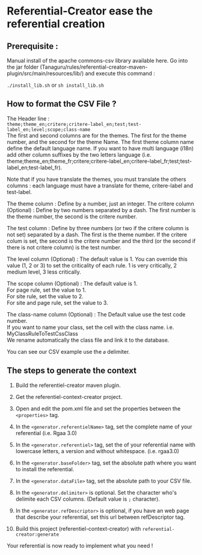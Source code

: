 # Referential-Creator ease the referential creation

## Prerequisite :
Manual install of the apache commons-csv library available here.
Go into the jar folder (Tanaguru/rules/referential-creator-maven-plugin/src/main/resources/lib/) and execute this command :

`./install_lib.sh` or `sh install_lib.sh`

## How to format the CSV File ?
The Header line :<br/>
`theme;theme_en;critere;critere-label_en;test;test-label_en;level;scope;class-name`<br/>
The first and second columns are for the themes. The first for the theme number, and the second for the theme Name. The first theme column name define the default language name. If you want to have multi language (i18n) add other column suffixes by the two letters language (i.e. theme;theme_en;theme_fr;critere;critere-label_en;critere-label_fr;test;test-label_en;test-label_fr).<br/>

Note that if you have translate the themes, you must translate the others columns : each language must have a  translate for theme, critere-label and test-label.

The theme column : Define by a number, just an integer.
The critere column (Optional) : Define by two numbers separated by a dash. The first number is the theme number, the second is the critere number.<br/>

The test column : Define by three numbers (or two if the critere column is not set) separated by a dash. The first is the theme number. If the critere colum is set, the second is the critere number and the third (or the second if there is not critere column) is the test number.

The level column (Optional) : The default value is 1. You can override this value (1, 2 or 3) to set the criticality of each rule. 1 is very critically, 2 medium level, 3 less critically.

The scope column (Optional) : The default value is 1.<br/>
For page rule, set the value to 1.<br/>
For site rule, set the value to 2.<br/>
For site and page rule, set the value to 3.<br/>

The class-name column (Optional) : The Default value use the test code number.<br/>
If you want to name your class, set the cell with the class name. i.e. MyClassRuleToTestCssClass<br/>
We rename automatically the class file and link it to the database.<br/>

You can see our CSV example use the `ø` delimiter.

## The steps to generate the context

1. Build the referentiel-creator maven plugin.

1. Get the referentiel-context-creator project.

1. Open and edit the pom.xml file and set the properties between the `<properties>` tag. 
 1. In the `<generator.referentielName>` tag, set the complete name of your referential (i.e. Rgaa 3.0) 
 1. In the `<generator.referentiel>` tag, set the of your referential name with lowercase letters, a version and without whitespace. (i.e. rgaa3.0)
 1. In the `<generator.baseFolder>` tag, set the absolute path where you want to install the referential.
 1. In the `<generator.dataFile>` tag, set the absolute path to your CSV file.
 1. In the `<generator.delimiter>` is optional. Set the character who's delimite each CSV columns. (Default value is `;` character). 
 1. In the `<generator.refDescriptor>` is optional, if you have an web page that describe your referential, set this url between refDescriptor tag.
1. Build this project (referentiel-context-creator) with `referential-creator:generate`

Your referential is now ready to implement what you need !